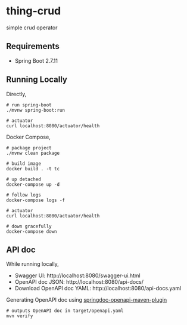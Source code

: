 # thing-crud

simple crud operator

## Requirements

- Spring Boot 2.7.11

## Running Locally

Directly,

```shell
# run spring-boot
./mvnw spring-boot:run

# actuator
curl localhost:8080/actuator/health
```

Docker Compose,

```shell
# package project
./mvnw clean package

# build image
docker build . -t tc

# up detached
docker-compose up -d

# follow logs
docker-compose logs -f

# actuator
curl localhost:8080/actuator/health

# down gracefully
docker-compose down
```

## API doc

While running locally,
- Swagger UI: http://localhost:8080/swagger-ui.html
- OpenAPI doc JSON: http://localhost:8080/api-docs/
- Download OpenAPI doc YAML: http://localhost:8080/api-docs.yaml

Generating OpenAPI doc using [springdoc-openapi-maven-plugin](https://github.com/springdoc/springdoc-openapi-maven-plugin)

```shell
# outputs OpenAPI doc in target/openapi.yaml
mvn verify
```